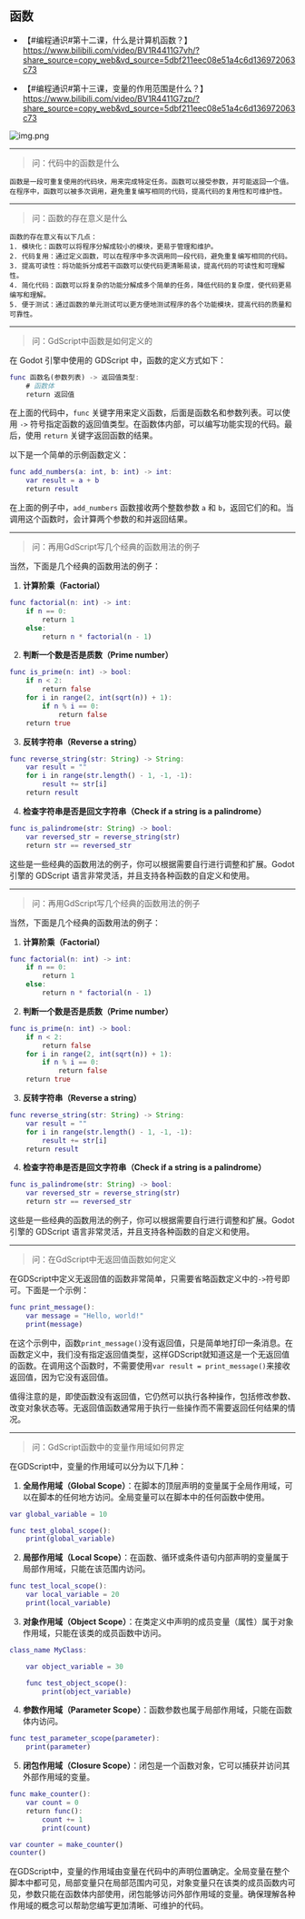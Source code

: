 ## 函数

- 【#编程通识#第十二课，什么是计算机函数？】 https://www.bilibili.com/video/BV1R4411G7vh/?share_source=copy_web&vd_source=5dbf211eec08e51a4c6d136972063c73

- 【#编程通识#第十三课，变量的作用范围是什么？】 https://www.bilibili.com/video/BV1R4411G7zp/?share_source=copy_web&vd_source=5dbf211eec08e51a4c6d136972063c73


![img.png](image/img037.png)


-----------
> 问：代码中的函数是什么

```text
函数是一段可重复使用的代码块，用来完成特定任务。函数可以接受参数，并可能返回一个值。在程序中，函数可以被多次调用，避免重复编写相同的代码，提高代码的复用性和可维护性。
```


-----------
> 问：函数的存在意义是什么


```text
函数的存在意义有以下几点：
1. 模块化：函数可以将程序分解成较小的模块，更易于管理和维护。
2. 代码复用：通过定义函数，可以在程序中多次调用同一段代码，避免重复编写相同的代码。
3. 提高可读性：将功能拆分成若干函数可以使代码更清晰易读，提高代码的可读性和可理解性。
4. 简化代码：函数可以将复杂的功能分解成多个简单的任务，降低代码的复杂度，使代码更易编写和理解。
5. 便于测试：通过函数的单元测试可以更方便地测试程序的各个功能模块，提高代码的质量和可靠性。
```


-----------
> 问：GdScript中函数是如何定义的


在 Godot 引擎中使用的 GDScript 中，函数的定义方式如下：

```gd
func 函数名(参数列表) -> 返回值类型:
    # 函数体
    return 返回值
```

在上面的代码中，`func` 关键字用来定义函数，后面是函数名和参数列表。可以使用 `->` 符号指定函数的返回值类型。在函数体内部，可以编写功能实现的代码。最后，使用 `return` 关键字返回函数的结果。

以下是一个简单的示例函数定义：

```gd
func add_numbers(a: int, b: int) -> int:
    var result = a + b
    return result
```

在上面的例子中，`add_numbers` 函数接收两个整数参数 `a` 和 `b`，返回它们的和。当调用这个函数时，会计算两个参数的和并返回结果。



-----------
> 问：再用GdScript写几个经典的函数用法的例子


当然，下面是几个经典的函数用法的例子：

1. **计算阶乘（Factorial）**
```gd
func factorial(n: int) -> int:
    if n == 0:
        return 1
    else:
        return n * factorial(n - 1)
```

2. **判断一个数是否是质数（Prime number）**
```gd
func is_prime(n: int) -> bool:
    if n < 2:
        return false
    for i in range(2, int(sqrt(n)) + 1):
        if n % i == 0:
            return false
    return true
```

3. **反转字符串（Reverse a string）**
```gd
func reverse_string(str: String) -> String:
    var result = ""
    for i in range(str.length() - 1, -1, -1):
        result += str[i]
    return result
```

4. **检查字符串是否是回文字符串（Check if a string is a palindrome）**
```gd
func is_palindrome(str: String) -> bool:
    var reversed_str = reverse_string(str)
    return str == reversed_str
```

这些是一些经典的函数用法的例子，你可以根据需要自行进行调整和扩展。Godot 引擎的 GDScript 语言非常灵活，并且支持各种函数的自定义和使用。




-----------
> 问：再用GdScript写几个经典的函数用法的例子


当然，下面是几个经典的函数用法的例子：

1. **计算阶乘（Factorial）**
```gd
func factorial(n: int) -> int:
    if n == 0:
        return 1
    else:
        return n * factorial(n - 1)
```

2. **判断一个数是否是质数（Prime number）**
```gd
func is_prime(n: int) -> bool:
    if n < 2:
        return false
    for i in range(2, int(sqrt(n)) + 1):
        if n % i == 0:
            return false
    return true
```

3. **反转字符串（Reverse a string）**
```gd
func reverse_string(str: String) -> String:
    var result = ""
    for i in range(str.length() - 1, -1, -1):
        result += str[i]
    return result
```

4. **检查字符串是否是回文字符串（Check if a string is a palindrome）**
```gd
func is_palindrome(str: String) -> bool:
    var reversed_str = reverse_string(str)
    return str == reversed_str
```

这些是一些经典的函数用法的例子，你可以根据需要自行进行调整和扩展。Godot 引擎的 GDScript 语言非常灵活，并且支持各种函数的自定义和使用。


-----------
> 问：在GdScript中无返回值函数如何定义


在GDScript中定义无返回值的函数非常简单，只需要省略函数定义中的`->`符号即可。下面是一个示例：

```gd
func print_message():
    var message = "Hello, world!"
    print(message)
```

在这个示例中，函数`print_message()`没有返回值，只是简单地打印一条消息。在函数定义中，我们没有指定返回值类型，这样GDScript就知道这是一个无返回值的函数。在调用这个函数时，不需要使用`var result = print_message()`来接收返回值，因为它没有返回值。

值得注意的是，即使函数没有返回值，它仍然可以执行各种操作，包括修改参数、改变对象状态等。无返回值函数通常用于执行一些操作而不需要返回任何结果的情况。


-----------
> 问：GdScript函数中的变量作用域如何界定


在GDScript中，变量的作用域可以分为以下几种：

1. **全局作用域（Global Scope）**：在脚本的顶层声明的变量属于全局作用域，可以在脚本的任何地方访问。全局变量可以在脚本中的任何函数中使用。

```gd
var global_variable = 10

func test_global_scope():
    print(global_variable)
```

2. **局部作用域（Local Scope）**：在函数、循环或条件语句内部声明的变量属于局部作用域，只能在该范围内访问。

```gd
func test_local_scope():
    var local_variable = 20
    print(local_variable)
```

3. **对象作用域（Object Scope）**：在类定义中声明的成员变量（属性）属于对象作用域，只能在该类的成员函数中访问。

```gd
class_name MyClass:

    var object_variable = 30

    func test_object_scope():
        print(object_variable)
```

4. **参数作用域（Parameter Scope）**：函数参数也属于局部作用域，只能在函数体内访问。

```gd
func test_parameter_scope(parameter):
    print(parameter)
```

5. **闭包作用域（Closure Scope）**：闭包是一个函数对象，它可以捕获并访问其外部作用域的变量。

```gd
func make_counter():
    var count = 0
    return func():
        count += 1
        print(count)

var counter = make_counter()
counter()
```

在GDScript中，变量的作用域由变量在代码中的声明位置确定。全局变量在整个脚本中都可见，局部变量只在局部范围内可见，对象变量只在该类的成员函数内可见，参数只能在函数体内部使用，闭包能够访问外部作用域的变量。确保理解各种作用域的概念可以帮助您编写更加清晰、可维护的代码。

